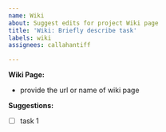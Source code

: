 ```yaml
---
name: Wiki
about: Suggest edits for project Wiki page
title: 'Wiki: Briefly describe task'
labels: wiki
assignees: callahantiff

---
```


**Wiki Page:**
- provide the url or name of wiki page

**Suggestions:**
- [ ] task 1

